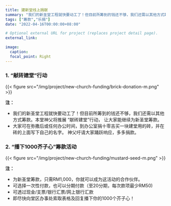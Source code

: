 ```yaml
---
title: 建新堂线上捐献
summary: "我们的新圣堂工程就快要动工了！但目前所筹到的钱还不够，我们还需以其他方式筹款。雷神父希望大家能继续为新圣堂筹款。:pray:"
tags: ["筹款","乐捐"]
date: "2022-04-16T00:00:00+08:00"

# Optional external URL for project (replaces project detail page).
external_link:

image:
  caption:
  focal_point: Right
---
```

### 1. “献砖建堂”行动
{{< figure src="/img/project/new-church-funding/brick-donation-m.png" >}}

**注：**
- 我们的新圣堂工程就快要动工了！但目前所筹到的钱还不够，我们还需以其他方式筹款。本堂神父将推展 “献砖建堂”行动， 让大家能继续为新圣堂筹款。
- 大家可在弥撒后或任何办公时间，到办公室捐十零吉买一块建堂用的砖，并在砖的上面写下自己的名字。 神父吁请大家踊跃响应，多多捐款。

### 2. “播下1000芥子心”筹款活动
{{< figure src="/img/project/new-church-funding/mustard-seed-m.png" >}}

**注：**
- 为新圣堂筹款，只需RM1,000，你就可以成为这活动的合作伙伴。
- 可选择一次性付款，也可以分期付款（至20分期，每次款项最少RM50)
- 可透过现金/支票/银行汇票/网上银行汇款
- 即尽快向堂区办事处索取表格及回复播下你的1000个芥子心！
